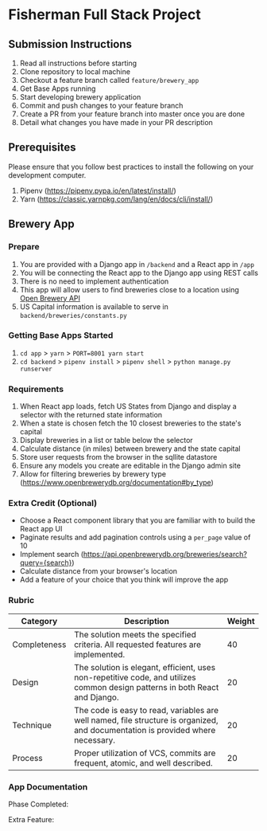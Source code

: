 # Fisherman Full Stack Project


## Submission Instructions
1. Read all instructions before starting
2. Clone repository to local machine
3. Checkout a feature branch called `feature/brewery_app`
4. Get Base Apps running
5. Start developing brewery application
6. Commit and push changes to your feature branch
7. Create a PR from your feature branch into master once you are done
8. Detail what changes you have made in your PR description


## Prerequisites
Please ensure that you follow best practices to install the following on your development computer.
1. Pipenv (https://pipenv.pypa.io/en/latest/install/)
2. Yarn (https://classic.yarnpkg.com/lang/en/docs/cli/install/)


## Brewery App
### Prepare
1. You are provided with a Django app in `/backend` and a React app in `/app`
2. You will be connecting the React app to the Django app using REST calls
3. There is no need to implement authentication
4. This app will allow users to find breweries close to a location using [Open Brewery API](https://www.openbrewerydb.org/)
5. US Capital information is available to serve in `backend/breweries/constants.py`


### Getting Base Apps Started
1. `cd app` > `yarn` > `PORT=8001 yarn start`
2. `cd backend` > `pipenv install` > `pipenv shell` > `python manage.py runserver`


### Requirements
1. When React app loads, fetch US States from Django and display a selector with the returned state information
2. When a state is chosen fetch the 10 closest breweries to the state's capital
3. Display breweries in a list or table below the selector
4. Calculate distance (in miles) between brewery and the state capital
5. Store user requests from the browser in the sqllite datastore
6. Ensure any models you create are editable in the Django admin site
7. Allow for filtering breweries by brewery type (https://www.openbrewerydb.org/documentation#by_type)


### Extra Credit (Optional)
- Choose a React component library that you are familiar with to build the React app UI
- Paginate results and add pagination controls using a `per_page` value of 10
- Implement search (https://api.openbrewerydb.org/breweries/search?query={search})
- Calculate distance from your browser's location
- Add a feature of your choice that you think will improve the app


### Rubric
| Category      | Description                                                                                                                     | Weight |
| ----------- |---------------------------------------------------------------------------------------------------------------------------------|--------|
| Completeness   | The solution meets the specified criteria. All requested features are implemented.                                              | 40     |
| Design   | The solution is elegant, efficient, uses non-repetitive code, and utilizes common design patterns in both React and Django.	 | 20     |
| Technique   | The code is easy to read, variables are well named, file structure is organized, and documentation is provided where necessary.	 | 20     |
| Process   | Proper utilization of VCS, commits are frequent, atomic, and well described.                                                    | 20     |


### App Documentation

Phase Completed:

Extra Feature:
